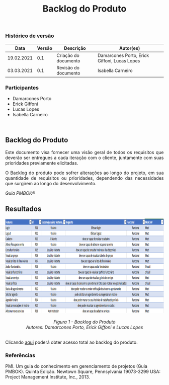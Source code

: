 # <center> Backlog do Produto
<br>

### Histórico de versão
|Data | Versão | Descrição | Autor(es)
| -- | -- | -- | -- |
| 19.02.2021 | 0.1 | Criação do documento |Damarcones Porto, Erick Giffoni, Lucas Lopes |
| 03.03.2021 | 0.1 | Revisão do documento |Isabella Carneiro |


### Participantes
 
* Damarcones Porto
* Erick Giffoni
* Lucas Lopes
* Isabella Carneiro

<br>

## Backlog do Produto

<p align="justify"> Este documento visa fornecer uma visão geral de todos os requisitos que deverão ser entregues a cada iteração com o cliente, juntamente com suas prioridades previamente elicitadas. </p>
<p align="justify"> O Backlog do produto pode sofrer alterações ao longo do projeto, em sua quantidade de requisitos ou prioridades, dependendo das necessidades que surgirem ao longo do desenvolvimento.</p>

<p align="justify"><em>Guia PMBOK®</em></p>

## Resultados

<div class="toolgrid">
  <div>
        <center><img height="300px" src="../../img/backlog.png"> 
    </div>
   <br>
    <figcaption><center><i>Figura 1 - Backlog do Produto</i></figcaption>
</div>
   </div>
    <figcaption><center><i>Autores: Damarcones Porto, Erick Giffoni e Lucas Lopes</i></figcaption>
</div>
</br>

<p align="justify">Clicando <a href="https://unbbr-my.sharepoint.com/:x:/g/personal/160010900_aluno_unb_br/Eea6y2lBg5JNsYOFCixjV-EBNsIvHbydsIerfE4-7VGEGw?e=Yxa6c2">aqui</a> poderá obter acesso total ao backlog do produto.</p>

### Referências

PMI. Um guia do conhecimento em gerenciamento de projetos (Guia PMBOK). Quinta Edição. Newtown Square, Pennsylvania 19073-3299 USA: Project Management Institute, Inc., 2013.
